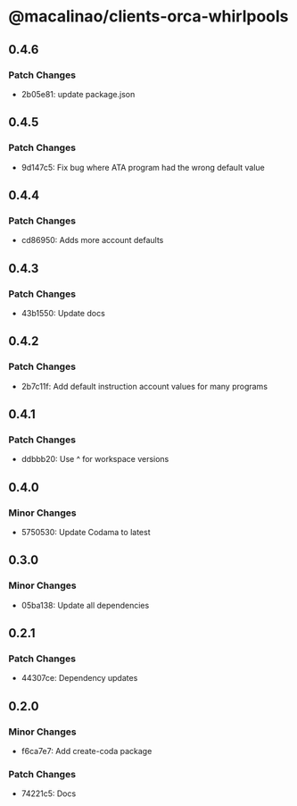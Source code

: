 # @macalinao/clients-orca-whirlpools

## 0.4.6

### Patch Changes

- 2b05e81: update package.json

## 0.4.5

### Patch Changes

- 9d147c5: Fix bug where ATA program had the wrong default value

## 0.4.4

### Patch Changes

- cd86950: Adds more account defaults

## 0.4.3

### Patch Changes

- 43b1550: Update docs

## 0.4.2

### Patch Changes

- 2b7c11f: Add default instruction account values for many programs

## 0.4.1

### Patch Changes

- ddbbb20: Use ^ for workspace versions

## 0.4.0

### Minor Changes

- 5750530: Update Codama to latest

## 0.3.0

### Minor Changes

- 05ba138: Update all dependencies

## 0.2.1

### Patch Changes

- 44307ce: Dependency updates

## 0.2.0

### Minor Changes

- f6ca7e7: Add create-coda package

### Patch Changes

- 74221c5: Docs
